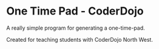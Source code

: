 # One Time Pad - CoderDojo

A really simple program for generating a one-time-pad.

Created for teaching students with CoderDojo North West.
